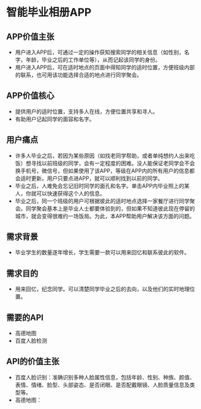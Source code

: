 # 智能毕业相册APP

## APP价值主张
- 用户进入APP后，可通过一定的操作获知搜索同学的相关信息（如性别，名字，年龄，毕业之后的工作单位等），从而记起该同学的身份。
- 用户进入APP后，可在适时地点的页面中得知同学的适时位置，方便班级内部的联系，也可用该功能选择合适的地点进行同学聚会。

## APP价值核心
- 提供用户的适时位置，支持多人在线，方便位置共享和寻人。
- 有助用户记起同学的面容和名字。

## 用户痛点
- 许多人毕业之后，若因为某些原因（如找老同学帮助，或者单纯想约人出来吃饭）想寻找以前班级的同学，会有一定程度的困难。没人能保证老同学会不会换手机号，微信号，但如果使用了该APP，等级在APP内的所有用户的信息都会适时更新。用户只要点进APP，就可以顺利找到以前的同学。
- 毕业之后，人难免会忘记旧时同学的面孔和名字。单击APP内毕业照上的某人，你就可以快速获得这个人的信息。
- 毕业之后，同一个班级的用户可根据彼此的适时地点选择一家餐厅进行同学聚会。同学聚会基本上是毕业人士都要体验到的，但如果不知道彼此现在停留的城市，就会变得很难约一场饭局。为此，本APP帮助用户解决该方面的问题。

## 需求背景
- 毕业学生的数量逐年增长，学生需要一款可以用来回忆和联系彼此的软件。

## 需求目的
- 用来回忆，纪念同学。可以清楚同学毕业之后的去向，以及他们的实时地理位置。

## 需要的API
- 高德地图
- 百度人脸检测

## API的价值主张
- 百度人脸识别：准确识别多种人脸属性信息，包括年龄、性别、种族、颜值、表情、情绪、脸型、头部姿态、是否闭眼、是否配戴眼镜、人脸质量信息及类型等。
- 高德地图：